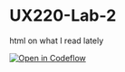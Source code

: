 # UX220-Lab-2
html on what I read lately

[![Open in Codeflow](https://developer.stackblitz.com/img/open_in_codeflow.svg)](https:///pr.new/CosmicMusashi/UX220-Lab-3)
